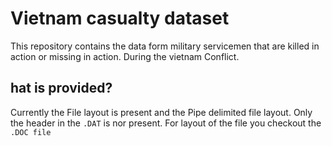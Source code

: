 # Vietnam casualty dataset

This repository contains the data form military servicemen that are killed in action or missing in action. During the vietnam Conflict.

## hat is provided? 

Currently the File layout is present and the Pipe delimited file layout. Only the header in the `.DAT` is nor present. For layout of the file you checkout the `.DOC file` 
